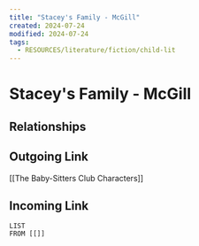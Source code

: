 ```yaml
---
title: "Stacey's Family - McGill"
created: 2024-07-24
modified: 2024-07-24
tags:
  - RESOURCES/literature/fiction/child-lit
---
```

# Stacey's Family - McGill
## Relationships

## Outgoing Link
[[The Baby-Sitters Club Characters]]
## Incoming Link
```dataview
LIST
FROM [[]]
```
